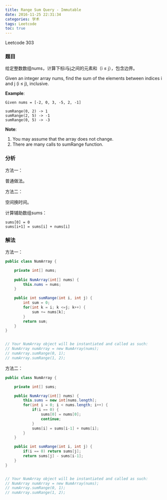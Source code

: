 ```yaml
---
title: Range Sum Query - Immutable
date: 2016-11-25 22:31:34
categories: 学术
tags: Leetcode
toc: true
---
```


Leetcode 303

### 题目

给定整数数组nums，计算下标i与j之间的元素和（i ≤ j），包含边界。

Given an integer array nums, find the sum of the elements between indices i and j (i ≤ j), inclusive.

__Example__:

```
Given nums = [-2, 0, 3, -5, 2, -1]

sumRange(0, 2) -> 1
sumRange(2, 5) -> -1
sumRange(0, 5) -> -3
```

__Note__:

1. You may assume that the array does not change.
2. There are many calls to sumRange function.

### 分析

方法一：

普通做法。

方法二：

空间换时间。

计算辅助数组sums：

```
sums[0] = 0
sums[i+1] = sums[i] + nums[i]
```

### 解法

方法一：

```java
public class NumArray {

    private int[] nums;
    
    public NumArray(int[] nums) {
        this.nums = nums;
    }

    public int sumRange(int i, int j) {
        int sum = 0;
        for(int k = i; k <=j; k++) {
            sum += nums[k];
        }
        return sum;
    }
}


// Your NumArray object will be instantiated and called as such:
// NumArray numArray = new NumArray(nums);
// numArray.sumRange(0, 1);
// numArray.sumRange(1, 2);
```

方法二：

```java
public class NumArray {

    private int[] sums;

    public NumArray(int[] nums) {
        this.sums = new int[nums.length];
        for(int i = 0; i < nums.length; i++) {
            if(i == 0) {
                sums[0] = nums[0];
                continue;
            }
            sums[i] = sums[i-1] + nums[i];
        }
    }

    public int sumRange(int i, int j) {
        if(i == 0) return sums[j];
        return sums[j] - sums[i-1];
    }
}


// Your NumArray object will be instantiated and called as such:
// NumArray numArray = new NumArray(nums);
// numArray.sumRange(0, 1);
// numArray.sumRange(1, 2);
```